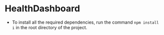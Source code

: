 # HealthDashboard
- To install all the required dependencies, run the command `npm install i` in the root directory of the project.